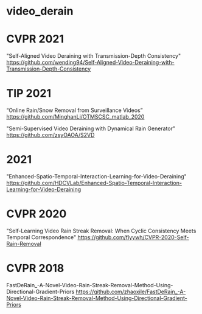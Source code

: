 # video_derain
# CVPR  2021
"Self-Aligned Video Deraining with Transmission-Depth Consistency"  https://github.com/wending94/Self-Aligned-Video-Deraining-with-Transmission-Depth-Consistency

# TIP 2021
“Online Rain/Snow Removal from Surveillance Videos” https://github.com/MinghanLi/OTMSCSC_matlab_2020

"Semi-Supervised Video Deraining with Dynamical Rain Generator"     https://github.com/zsyOAOA/S2VD
# 2021
"Enhanced-Spatio-Temporal-Interaction-Learning-for-Video-Deraining" https://github.com/HDCVLab/Enhanced-Spatio-Temporal-Interaction-Learning-for-Video-Deraining   
# CVPR 2020
"Self-Learning Video Rain Streak Removal: When Cyclic Consistency Meets Temporal Correspondence"  https://github.com/flyywh/CVPR-2020-Self-Rain-Removal

# CVPR 2018
FastDeRain_-A-Novel-Video-Rain-Streak-Removal-Method-Using-Directional-Gradient-Priors   https://github.com/zhaoxile/FastDeRain_-A-Novel-Video-Rain-Streak-Removal-Method-Using-Directional-Gradient-Priors
